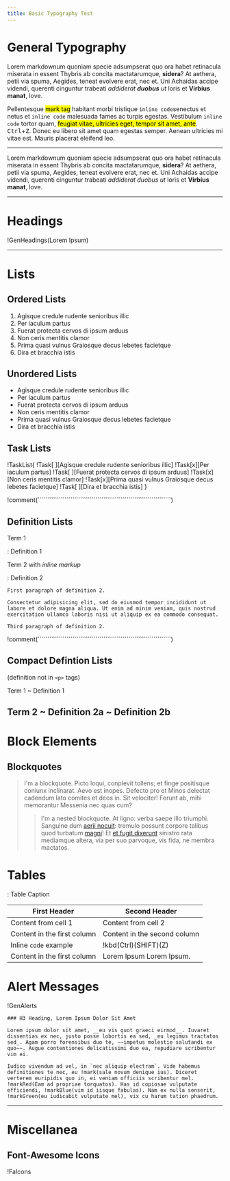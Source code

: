 ```yaml
---
title: Basic Typography Test
---
```



# General Typography

Lorem markdownum quoniam specie adsumpserat quo ora habet retinacula miserata in essent Thybris ab concita mactatarumque, **sidera**? At aethera, petii via spuma, Aegides, teneat evolvere erat, nec et. Uni Achaidas accipe videndi, querenti cinguntur trabeati *addiderat __duobus__ ut* loris et **Virbius manat**, Iove.

Pellentesque <mark>mark tag</mark> habitant morbi tristique `inline code`senectus et netus et  `inline code` malesuada fames ac turpis egestas. Vestibulum  `inline code` tortor quam, <mark>feugiat vitae, ultricies eget, tempor sit amet, ante</mark>. <kbd>Ctrl</kbd>+<kbd>Z</kbd>. Donec eu libero sit amet quam egestas semper. Aenean ultricies mi vitae est. Mauris placerat eleifend leo.

------------

Lorem markdownum quoniam specie adsumpserat quo ora habet retinacula miserata in essent Thybris ab concita mactatarumque, **sidera**? At aethera, petii via spuma, Aegides, teneat evolvere erat, nec et. Uni Achaidas accipe videndi, querenti cinguntur trabeati *addiderat duobus ut* loris et **Virbius manat**, Iove.

-------------------------------------------------------------------------------

# Headings

!GenHeadings(Lorem Ipsum)

-------------------------------------------------------------------------------

# Lists

## Ordered Lists

1. Agisque credule rudente senioribus illic
2. Per iaculum partus
3. Fuerat protecta cervos di ipsum arduus
4. Non ceris mentitis clamor
5. Prima quasi vulnus Graiosque decus lebetes facietque
6. Dira et bracchia istis

## Unordered Lists

- Agisque credule rudente senioribus illic
- Per iaculum partus
- Fuerat protecta cervos di ipsum arduus
- Non ceris mentitis clamor
- Prima quasi vulnus Graiosque decus lebetes facietque
- Dira et bracchia istis

## Task Lists

!TaskList{
!Task[ ][Agisque credule rudente senioribus illic]
!Task[x][Per iaculum partus]
!Task[ ][Fuerat protecta cervos di ipsum arduus]
!Task[x][Non ceris mentitis clamor]
!Task[x][Prima quasi vulnus Graiosque decus lebetes facietque]
!Task[ ][Dira et bracchia istis]
}

!comment(`````````````````````````````````````````````````````````````````````)

## Definition Lists

Term 1

:   Definition 1

Term 2 with *inline markup*

:   Definition 2

    First paragraph of definition 2.

    Consectetur adipisicing elit, sed do eiusmod tempor incididunt ut labore et dolore magna aliqua. Ut enim ad minim veniam, quis nostrud exercitation ullamco laboris nisi ut aliquip ex ea commodo consequat.

    Third paragraph of definition 2.

!comment(`````````````````````````````````````````````````````````````````````)

## Compact Defintion Lists

(definition not in `<p>` tags)

Term 1
  ~ Definition 1

Term 2
  ~ Definition 2a
  ~ Definition 2b
--------------------

# Block Elements

## Blockquotes

> I'm a blockquote. Picto loqui, conplevit tollens; et finge positisque coniunx inclinarat. Aevo
> est inopes. Defecto pro et Minos delectat cadendum lato comites et deos in.
> Sit velociter! Ferunt ab, mihi memorantur Messenia nec quas cum?
> 
> > I'm a nested blockquote. At ligno: verba saepe illo triumphi. Sanguine dum [aerii nocuit](http://www.ferrivestes.com/hospes.html): tremulo possunt corpore talibus quod turbatum [magni](http://www.an.com/nullique.html)! Et [et fugit dixerunt](http://dum.net/viri-tua.html) sinistro rata mediamque altera, via per suo parvoque, vis fida, ne membra mactatos.

# Tables

: Table Caption

|         First Header        |        Second Header         |
|-----------------------------|------------------------------|
| Content from cell 1         | Content from cell 2          |
| Content in the first column | Content in the second column |
| Inline `code` example       | !kbd(Ctrl)(SHIFT)(Z)         |
| Content in the first column | Lorem Ipsum Lorem Ipsum.     |


# Alert Messages

!GenAlerts
~~~~~~~~~~~~~~~~~~~~~~~~~~~~~~~~~~~~~~~~~~~~~~~~~~~~~~~~~~~~~~~~~~~~~~~~~~~~~~~
### H3 Heading, Lorem Ipsum Dolor Sit Amet

Lorem ipsum dolor sit amet, __eu vis quot graeci eirmod__. Iuvaret dissentias ex nec, justo posse lobortis ea sed, _eu legimus tractatos sed_. Agam porro forensibus duo te, ~~impetus molestie salutandi ex quo~~. Augue contentiones delicatissimi duo ea, repudiare scribentur vim ei.

Iudico vivendum ad vel, in `nec aliquip electram`. Vide habemus definitiones te nec, eu !mark(sale novum denique ius). Diceret verterem euripidis quo in, ei veniam officiis scribentur mel. !markRed(Eam ad propriae torquatos). Has id copiosae vulputate efficiendi, !markBlue(vim id iisque fabulas). Nam ex nulla senserit, !markGreen(eu iudicabit vulputate mel), vix cu harum tation phaedrum.
~~~~~~~~~~~~~~~~~~~~~~~~~~~~~~~~~~~~~~~~~~~~~~~~~~~~~~~~~~~~~~~~~~~~~~~~~~~~~~~

-------------------------------------------------------------------------------

# Miscellanea

## Font-Awesome Icons

!FaIcons